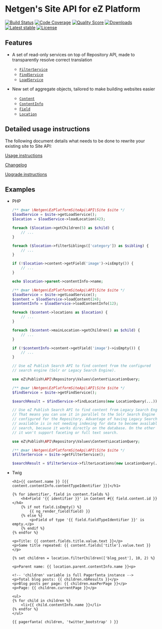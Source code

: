 # Netgen's Site API for eZ Platform

[![Build Status](https://img.shields.io/travis/netgen/ezplatform-site-api.svg?style=flat-square)](https://travis-ci.org/netgen/ezplatform-site-api)
[![Code Coverage](https://img.shields.io/codecov/c/github/netgen/ezplatform-site-api.svg?style=flat-square)](https://codecov.io/gh/netgen/ezplatform-site-api)
[![Quality Score](https://img.shields.io/scrutinizer/g/netgen/ezplatform-site-api.svg?style=flat-square)](https://scrutinizer-ci.com/g/netgen/ezplatform-site-api)
[![Downloads](https://img.shields.io/packagist/dt/netgen/ezplatform-site-api.svg?style=flat-square)](https://packagist.org/packages/netgen/ezplatform-site-api)
[![Latest stable](https://img.shields.io/packagist/v/netgen/ezplatform-site-api.svg?style=flat-square)](https://packagist.org/packages/netgen/ezplatform-site-api)
[![License](https://img.shields.io/packagist/l/netgen/ezplatform-site-api.svg?style=flat-square)](https://packagist.org/packages/netgen/ezplatform-site-api)

## Features

- A set of read-only services on top of Repository API, made to transparently resolve correct translation

  - [`FilterService`](https://github.com/netgen/ezplatform-site-api/blob/master/lib/API/FilterService.php)
  - [`FindService`](https://github.com/netgen/ezplatform-site-api/blob/master/lib/API/FindService.php)
  - [`LoadService`](https://github.com/netgen/ezplatform-site-api/blob/master/lib/API/LoadService.php)

- New set of aggregate objects, tailored to make building websites easier

  - [`Content`](https://github.com/netgen/ezplatform-site-api/blob/master/lib/API/Values/Content.php)
  - [`ContentInfo`](https://github.com/netgen/ezplatform-site-api/blob/master/lib/API/Values/ContentInfo.php)
  - [`Field`](https://github.com/netgen/ezplatform-site-api/blob/master/lib/API/Values/Field.php)
  - [`Location`](https://github.com/netgen/ezplatform-site-api/blob/master/lib/API/Values/Location.php)

## Detailed usage instructions

The following document details what needs to be done to rewrite your existing site to Site API:

[Usage instructions](USAGE.md)

[Changelog](CHANGELOG.md)

[Upgrade instructions](UPGRADE.md)

## Examples

- PHP
  ```php
  /** @var \Netgen\EzPlatformSiteApi\API\Site $site */
  $loadService = $site->getLoadService();
  $location = $loadService->loadLocation(42);

  foreach ($location->getChildren(5) as $child) {
      // ...
  }

  foreach ($location->filterSiblings(['category']) as $sibling) {
      // ...
  }

  if (!$location->content->getField('image')->isEmpty()) {
      // ...
  }

  echo $location->parent->contentInfo->name;
  ```

  ```php
  /** @var \Netgen\EzPlatformSiteApi\API\Site $site */
  $loadService = $site->getLoadService();
  $content = $loadService->loadContent(24);
  $contentInfo = $loadService->loadContentInfo(12);

  foreach ($content->locations as $location) {
      // ...
  }

  foreach ($content->mainLocation->getChildren() as $child) {
      // ...
  }

  if (!$contentInfo->content->getField('image')->isEmpty()) {
      // ...
  }
  ```

  ```php
  // Use eZ Publish Search API to find content from the configured
  // search engine (Solr or Legacy Search Engine).

  use eZ\Publish\API\Repository\Values\Content\LocationQuery;

  /** @var \Netgen\EzPlatformSiteApi\API\Site $site */
  $findService = $site->getFindService();

  $searchResult = $findService->findLocations(new LocationQuery(...));
  ```

  ```php
  // Use eZ Publish Search API to find content from Legacy Search Engine.
  // That means you can use it in parallel to the Solr Search Engine
  // configured for the Repository. Advantage of having Legacy Search engine
  // available is in not needing indexing for data to become available in
  // search, because it works directly on the database. On the other hand,
  // it won't support faceting or full text search.

  use eZ\Publish\API\Repository\Values\Content\LocationQuery;

  /** @var \Netgen\EzPlatformSiteApi\API\Site $site */
  $filterService = $site->getFilterService();

  $searchResult = $filterService->filterLocations(new LocationQuery(...));
  ```

- Twig

  ```twig
  <h1>{{ content.name }} [{{ content.contentInfo.contentTypeIdentifier }}]</h1>

  {% for identifier, field in content.fields %}
      <h4>Field '{{ identifier }}' in Content #{{ field.content.id }}</h4>
      {% if not field.isEmpty() %}
          {{ ng_render_field(field) }}
      {% else %}
          <p>Field of type '{{ field.fieldTypeIdentifier }}' is empty.</p>
      {% endif %}
  {% endfor %}

  <p>Title: {{ content.fields.title.value.text }}</p>
  <p>Same title repeated: {{ content.fields['title'].value.text }}</p>
  ```

  ```twig
  {% set children = location.filterChildren(['blog_post'], 10, 2) %}

  <p>Parent name: {{ location.parent.contentInfo.name }}<p>

  <!-- 'children' variable is full Pagerfanta instance -->
  <p>Total blog posts: {{ children.nbResults }}</p>
  <p>Blog posts per page: {{ children.maxPerPage }}</p>
  <p>Page: {{ children.currentPage }}</p>

  <ul>
  {% for child in children %}
      <li>{{ child.contentInfo.name }}</li>
  {% endfor %}
  </ul>

  {{ pagerfanta( children, 'twitter_bootstrap' ) }}
  ```
